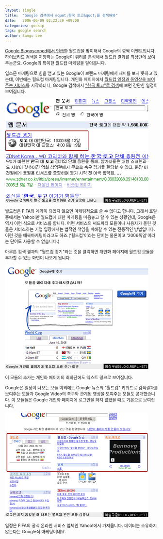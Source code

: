 ```yaml
---
layout: single
title:  "Google 검색에서 &quot;한국 토고&quot;를 검색해봐"
date:   2006-06-09 02:22:39 +09:00
categories: gossip
tags: google search
author: Samgu Lee
---
```

[Google Blogoscoped에서 언급](http://blog.outer-court.com/archive/2006-06-09.html#n39)한 월드컵을 맞이해서 Google의 깜짝 이벤트입니다. 하이브리드 검색을 지향하는 Google이 쿼리를 분석해서 월드컵 결과를 최상단에 보여주는군요. Google의 특이한 월드컵 마케팅을 알아봅니다.

입소문 마케팅으로 힘을 얻고 있는 Google이 브랜드 마케팅에서 재미를 보지 못하고 있는데, 이번에는 월드컵 마케팅입니다. 개인화 페이지에서 [월드컵 일정과 동영상을 보여주는 서비스](http://ejang.new21.org/blog/tt/index.php?pl=3543)를 시작하더니, Google 검색에서 ["한국 토고"로 검색](http://www.google.co.kr/search?q=%ED%95%9C%EA%B5%AD+%ED%86%A0%EA%B3%A0&hl=ko&lr=&safe=off&rls=GGLD,GGLD:2006-10,GGLD:ko&sa=G&pwst=1&start=0&pws=0)해 보면 간단한 일정이 보여집니다.

![Google 검색에서 국가 이름을 검색하면 월드컵 일정이 나온다](/assets/google_worldcup.png)

월드컵은 FIFA와 계약이 되있지 않으면 마케팅적으로 쓸 수 없다고 합니다. 그래서 포탈 중에서는 Yahoo!만 월드컵에 대한 마케팅을 마음놓고 할 수 있는 상황인데, Google은 역시 이런 식으로 서비스를 합니다. 어떤 서비스의 써드파티 모듈이나 사용자가 올린 것들은 서비스하는 기업 입장에서는 법적인 책임을 피해갈 수 있는 전통적인 방법입니다. 이런 것을 매복마케팅이라고도 하죠.(‘월드컵’이라는 단어는 물론이고 '2006독일'이라는 단어도 사용할 수 없습니다.)

아무튼 검색 결과의 "월드컵 경기"라는 것을 클릭하면 개인화 페이지에 월드컵 모듈을 추가할 수 있는 화면이 나오게 됩니다.

![Google 개인화페이지에 월드컵 모듈을 추가할 수 있는 화면](/assets/google_worldcup_add.png)

이 모듈의 추가는 개인화 페이지의 최하단에도 텍스트 링크로 보여집니다.

Google은 일정이 나오는 모듈 이외에도 Google 뉴스의 "월드컵" 키워드로 검색결과를 보여주는 모듈과 Google Video의 축구와 관계된 영상을 모여주는 모듈도 공개했습니다. 이 모듈들은 Google 개인화 페이지에 로그인을 하지 않았을 때도 기본으로 보여집니다.

![월드컵 모듈 3총사, 기본으로 보여진다](/assets/google_module_worldcup_3.png)

일정은 FIFA의 공식 온라인 서비스 업체인 Yahoo!에서 가져옵니다. 데이터는 소유하지 않는다는 Google식 마케팅이네요.
